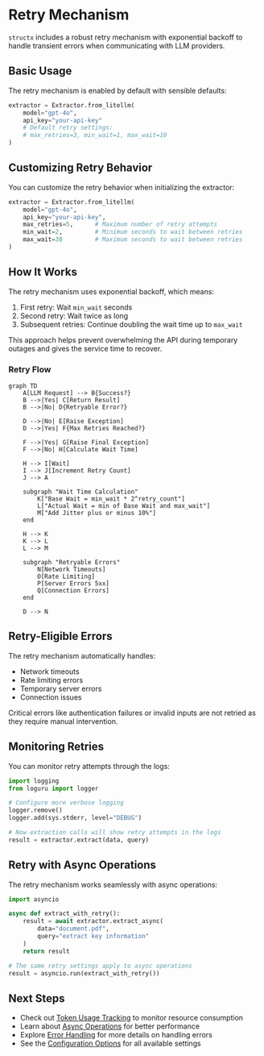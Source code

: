 # Retry Mechanism

`structx` includes a robust retry mechanism with exponential backoff to handle
transient errors when communicating with LLM providers.

## Basic Usage

The retry mechanism is enabled by default with sensible defaults:

```python
extractor = Extractor.from_litellm(
    model="gpt-4o",
    api_key="your-api-key"
    # Default retry settings:
    # max_retries=3, min_wait=1, max_wait=10
)
```

## Customizing Retry Behavior

You can customize the retry behavior when initializing the extractor:

```python
extractor = Extractor.from_litellm(
    model="gpt-4o",
    api_key="your-api-key",
    max_retries=5,      # Maximum number of retry attempts
    min_wait=2,         # Minimum seconds to wait between retries
    max_wait=30         # Maximum seconds to wait between retries
)
```

## How It Works

The retry mechanism uses exponential backoff, which means:

1. First retry: Wait `min_wait` seconds
2. Second retry: Wait twice as long
3. Subsequent retries: Continue doubling the wait time up to `max_wait`

This approach helps prevent overwhelming the API during temporary outages and
gives the service time to recover.

### Retry Flow

```mermaid
graph TD
    A[LLM Request] --> B{Success?}
    B -->|Yes| C[Return Result]
    B -->|No| D{Retryable Error?}

    D -->|No| E[Raise Exception]
    D -->|Yes| F{Max Retries Reached?}

    F -->|Yes| G[Raise Final Exception]
    F -->|No| H[Calculate Wait Time]

    H --> I[Wait]
    I --> J[Increment Retry Count]
    J --> A

    subgraph "Wait Time Calculation"
        K["Base Wait = min_wait * 2^retry_count"]
        L["Actual Wait = min of Base Wait and max_wait"]
        M["Add Jitter plus or minus 10%"]
    end

    H --> K
    K --> L
    L --> M

    subgraph "Retryable Errors"
        N[Network Timeouts]
        O[Rate Limiting]
        P[Server Errors 5xx]
        Q[Connection Errors]
    end

    D --> N
```

## Retry-Eligible Errors

The retry mechanism automatically handles:

- Network timeouts
- Rate limiting errors
- Temporary server errors
- Connection issues

Critical errors like authentication failures or invalid inputs are not retried
as they require manual intervention.

## Monitoring Retries

You can monitor retry attempts through the logs:

```python
import logging
from loguru import logger

# Configure more verbose logging
logger.remove()
logger.add(sys.stderr, level="DEBUG")

# Now extraction calls will show retry attempts in the logs
result = extractor.extract(data, query)
```

## Retry with Async Operations

The retry mechanism works seamlessly with async operations:

```python
import asyncio

async def extract_with_retry():
    result = await extractor.extract_async(
        data="document.pdf",
        query="extract key information"
    )
    return result

# The same retry settings apply to async operations
result = asyncio.run(extract_with_retry())
```

## Next Steps

- Check out [Token Usage Tracking](token-tracking.md) to monitor resource
  consumption
- Learn about [Async Operations](async-operations.md) for better performance
- Explore [Error Handling](../reference/error-handling.md) for more details on
  handling errors
- See the [Configuration Options](../reference/configuration-options.md) for all
  available settings
